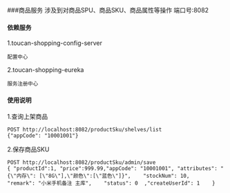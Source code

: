 ###商品服务
    涉及到对商品SPU、商品SKU、商品属性等操作
    端口号:8082
    

#### 依赖服务
1.toucan-shopping-config-server

    配置中心
    
2.toucan-shopping-eureka
    
    服务注册中心



#### 使用说明

1.查询上架商品
    
    POST http://localhost:8082/productSku/shelves/list
    {"appCode": "10001001"}
    
2.保存商品SKU
    
    POST http://localhost:8082/productSku/admin/save
    { "productId":1, "price":999.99,"appCode": "10001001", "attributes": "{\"内存\": [\"8G\"],\"颜色\":[\"蓝色\"]}",    "stockNum": 10,    "remark": "小米手机备注 主库",    "status": 0  ,"createUserId": 1    }  

